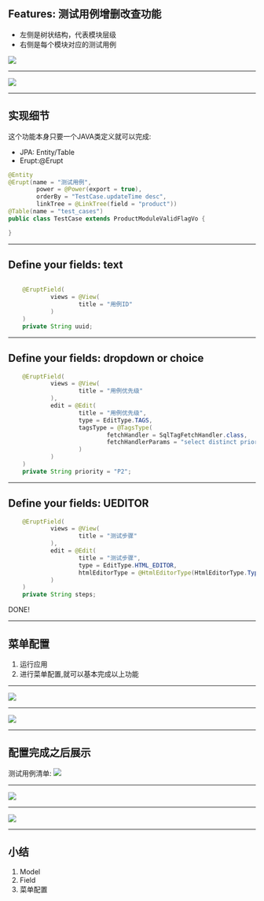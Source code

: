 ## Features: 测试用例增删改查功能

- 左侧是树状结构，代表模块层级
- 右侧是每个模块对应的测试用例

![](/images/tc-view-list.png)

---

![](/images/tc-fields.png)

---

## 实现细节

这个功能本身只要一个JAVA类定义就可以完成:

- JPA: Entity/Table
- Erupt:@Erupt

```java
@Entity
@Erupt(name = "测试用例",
        power = @Power(export = true),
        orderBy = "TestCase.updateTime desc",
        linkTree = @LinkTree(field = "product"))
@Table(name = "test_cases")
public class TestCase extends ProductModuleValidFlagVo {

}
```

---

## Define your fields:  text

```java

    @EruptField(
            views = @View(
                    title = "用例ID"
            )
    )
    private String uuid;
```

---

## Define your fields:  dropdown or choice

```java
    @EruptField(
            views = @View(
                    title = "用例优先级"
            ),
            edit = @Edit(
                    title = "用例优先级",
                    type = EditType.TAGS,
                    tagsType = @TagsType(
                            fetchHandler = SqlTagFetchHandler.class,
                            fetchHandlerParams = "select distinct priority from  test_cases"
                    )
            )
    )
    private String priority = "P2";

```

---

## Define your fields:  UEDITOR

```java
    @EruptField(
            views = @View(
                    title = "测试步骤"
            ),
            edit = @Edit(
                    title = "测试步骤",
                    type = EditType.HTML_EDITOR,
                    htmlEditorType = @HtmlEditorType(HtmlEditorType.Type.UEDITOR)
            )
    )
    private String steps;

```

DONE!


---

## 菜单配置

1. 运行应用
2. 进行菜单配置,就可以基本完成以上功能

---

![](/images/menu-tc.png)

---

![](/images/menu-tc-table.png)

---

## 配置完成之后展示

测试用例清单:
![](/images/test-case-info.png)

---

![](/images/add-test-case.png)

---

![](/images/product-tree-tc.png)

---

## 小结

1. Model 
2. Field
3. 菜单配置
